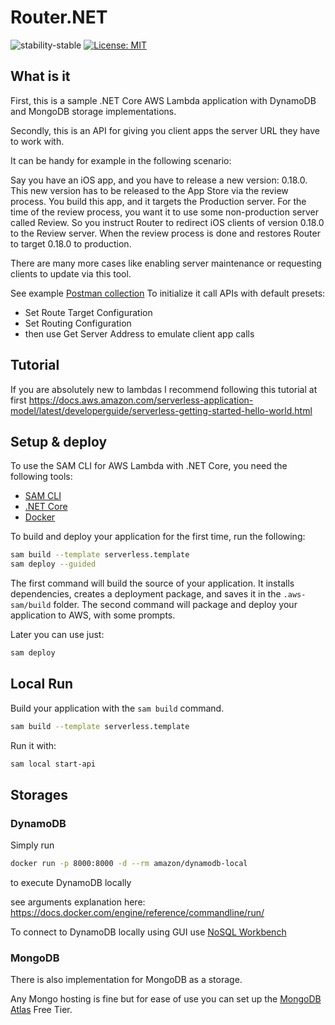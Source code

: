 # Router.NET

![stability-stable](https://img.shields.io/badge/stability-stable-green.svg)
[![License: MIT](https://img.shields.io/badge/License-MIT-yellow.svg)](https://opensource.org/licenses/MIT)

## What is it

First, this is a sample .NET Core AWS Lambda application with DynamoDB and MongoDB storage implementations.

Secondly, this is an API for giving you client apps the server URL they have to work with.

It can be handy for example in the following scenario:

Say you have an iOS app, and you have to release a new version: 0.18.0. 
This new version has to be released to the App Store via the review process. You build this app, and it targets the Production server.
For the time of the review process, you want it to use some non-production server called Review.
So you instruct Router to redirect iOS clients of version 0.18.0 to the Review server.
When the review process is done and restores Router to target 0.18.0 to production.

There are many more cases like enabling server maintenance or requesting clients to update via this tool.

See example [Postman collection](./Local.postman_collection.json)
To initialize it call APIs with default presets:
* Set Route Target Configuration
* Set Routing Configuration
* then use Get Server Address to emulate client app calls 

## Tutorial

If you are absolutely new to lambdas I recommend following this tutorial at first 
https://docs.aws.amazon.com/serverless-application-model/latest/developerguide/serverless-getting-started-hello-world.html

## Setup & deploy

To use the SAM CLI for AWS Lambda with .NET Core, you need the following tools:

* [SAM CLI](https://docs.aws.amazon.com/serverless-application-model/latest/developerguide/serverless-sam-cli-install.html)
* [.NET Core](https://www.microsoft.com/net/download)
* [Docker](https://hub.docker.com/search/?type=edition&offering=community)

To build and deploy your application for the first time, run the following:

```bash
sam build --template serverless.template
sam deploy --guided
```

The first command will build the source of your application.
It installs dependencies, creates a deployment package, and saves it in the `.aws-sam/build` folder.
The second command will package and deploy your application to AWS, with some prompts.

Later you can use just:
```bash
sam deploy
```

## Local Run

Build your application with the `sam build` command.

```bash
sam build --template serverless.template
```

Run it with:

```bash
sam local start-api
```

## Storages

### DynamoDB

Simply run 

```bash
docker run -p 8000:8000 -d --rm amazon/dynamodb-local
```

to execute DynamoDB locally

see arguments explanation here:
https://docs.docker.com/engine/reference/commandline/run/

To connect to DynamoDB locally using GUI use [NoSQL Workbench](https://docs.aws.amazon.com/amazondynamodb/latest/developerguide/workbench.html)

### MongoDB

There is also implementation for MongoDB as a storage.

Any Mongo hosting is fine but for ease of use you can set up the [MongoDB Atlas](https://www.mongodb.com/) Free Tier.
